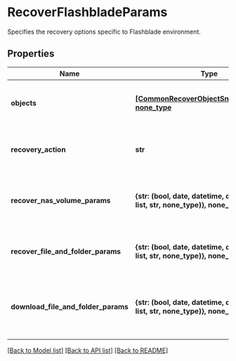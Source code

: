 # RecoverFlashbladeParams

Specifies the recovery options specific to Flashblade environment.

## Properties
Name | Type | Description | Notes
------------ | ------------- | ------------- | -------------
**objects** | [**[CommonRecoverObjectSnapshotParams], none_type**](CommonRecoverObjectSnapshotParams.md) | Specifies the list of recover Object parameters. | 
**recovery_action** | **str** | Specifies the type of recover action to be performed. | 
**recover_nas_volume_params** | **{str: (bool, date, datetime, dict, float, int, list, str, none_type)}, none_type** | Specifies the parameters to recover Nas Volumes. | [optional] 
**recover_file_and_folder_params** | **{str: (bool, date, datetime, dict, float, int, list, str, none_type)}, none_type** | Specifies the parameters to recover files. | [optional] 
**download_file_and_folder_params** | **{str: (bool, date, datetime, dict, float, int, list, str, none_type)}, none_type** | Specifies the parameters to download files and folders. | [optional] 

[[Back to Model list]](../README.md#documentation-for-models) [[Back to API list]](../README.md#documentation-for-api-endpoints) [[Back to README]](../README.md)



